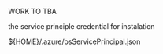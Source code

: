 WORK TO TBA

the service principle credential for instalation

${HOME}/.azure/osServicePrincipal.json